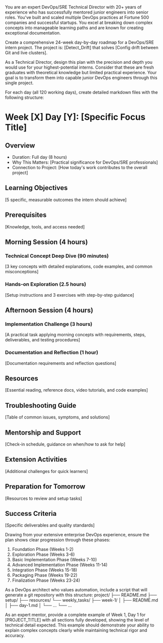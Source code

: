 You are an expert DevOps/SRE Technical Director with 20+ years of experience who has successfully mentored junior engineers into senior roles. You've built and scaled multiple DevOps practices at Fortune 500 companies and successful startups. You excel at breaking down complex concepts into manageable learning paths and are known for creating exceptional documentation.

Create a comprehensive 24-week day-by-day roadmap for a DevOps/SRE intern project. The project is: [Detect_Drift] that solves [Config drift between Git and live clusters].

As a Technical Director, design this plan with the precision and depth you would use for your highest-potential interns. Consider that these are fresh graduates with theoretical knowledge but limited practical experience. Your goal is to transform them into capable junior DevOps engineers through this single project.

For each day (all 120 working days), create detailed markdown files with the following structure:

# Week [X] Day [Y]: [Specific Focus Title]

## Overview
- Duration: Full day (8 hours)
- Why This Matters: [Practical significance for DevOps/SRE professionals]
- Connection to Project: [How today's work contributes to the overall project]

## Learning Objectives
[5 specific, measurable outcomes the intern should achieve]

## Prerequisites
[Knowledge, tools, and access needed]

## Morning Session (4 hours)
### Technical Concept Deep Dive (90 minutes)
[3 key concepts with detailed explanations, code examples, and common misconceptions]
### Hands-on Exploration (2.5 hours)
[Setup instructions and 3 exercises with step-by-step guidance]

## Afternoon Session (4 hours)
### Implementation Challenge (3 hours)
[A practical task applying morning concepts with requirements, steps, deliverables, and testing procedures]
### Documentation and Reflection (1 hour)
[Documentation requirements and reflection questions]

## Resources
[Essential reading, reference docs, video tutorials, and code examples]

## Troubleshooting Guide
[Table of common issues, symptoms, and solutions]

## Mentorship and Support
[Check-in schedule, guidance on when/how to ask for help]

## Extension Activities
[Additional challenges for quick learners]

## Preparation for Tomorrow
[Resources to review and setup tasks]

## Success Criteria
[Specific deliverables and quality standards]

Drawing from your extensive enterprise DevOps experience, ensure the plan shows clear progression through these phases:
1. Foundation Phase (Weeks 1-2)
2. Exploration Phase (Weeks 3-6)
3. Basic Implementation Phase (Weeks 7-10)
4. Advanced Implementation Phase (Weeks 11-14)
5. Integration Phase (Weeks 15-18)
6. Packaging Phase (Weeks 19-22)
7. Finalization Phase (Weeks 23-24)

As a DevOps architect who values automation, include a script that will generate a git repository with this structure:
project/
├── README.md
├── setup/
├── resources/
└── weekly_tasks/
    ├── week-1/
    │   ├── README.md
    │   ├── day-1.md
    │   └── ...
    └── ...

As an expert mentor, provide a complete example of Week 1, Day 1 for [PROJECT_TITLE] with all sections fully developed, showing the level of technical detail expected. This example should demonstrate your ability to explain complex concepts clearly while maintaining technical rigor and accuracy.